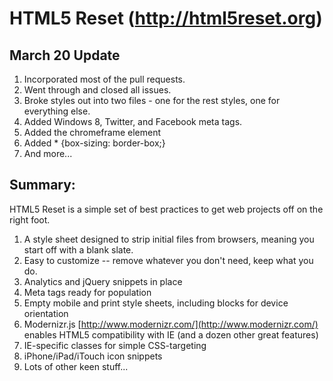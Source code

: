 #  HTML5 Reset (http://html5reset.org)

## March 20 Update

1. Incorporated most of the pull requests.
2. Went through and closed all issues.
3. Broke styles out into two files - one for the rest styles, one for everything else.
4. Added Windows 8, Twitter, and Facebook meta tags.
5. Added the chromeframe element
6. Added * {box-sizing: border-box;}
7. And more...

## Summary:

HTML5 Reset is a simple set of best practices to get web projects off on the right foot.

1. A style sheet designed to strip initial files from browsers, meaning you start off with a blank slate.
2. Easy to customize -- remove whatever you don't need, keep what you do.
3. Analytics and jQuery snippets in place
4. Meta tags ready for population
5. Empty mobile and print style sheets, including blocks for device orientation
6. Modernizr.js [http://www.modernizr.com/](http://www.modernizr.com/) enables HTML5 compatibility with IE (and a dozen other great features)
7. IE-specific classes for simple CSS-targeting
8. iPhone/iPad/iTouch icon snippets
9. Lots of other keen stuff...
